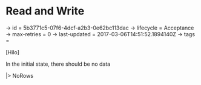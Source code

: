 # Read and Write

-> id = 5b3771c5-07f6-4dcf-a2b3-0e62bc113dac
-> lifecycle = Acceptance
-> max-retries = 0
-> last-updated = 2017-03-06T14:51:52.1894140Z
-> tags = 

[Hilo]

In the initial state, there should be no data

|> NoRows
~~~
